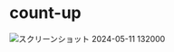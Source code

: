 # count-up
![スクリーンショット 2024-05-11 132000](https://github.com/hamanyann/count-up/assets/75150231/20760336-7630-4112-8517-9c50412fa590)
